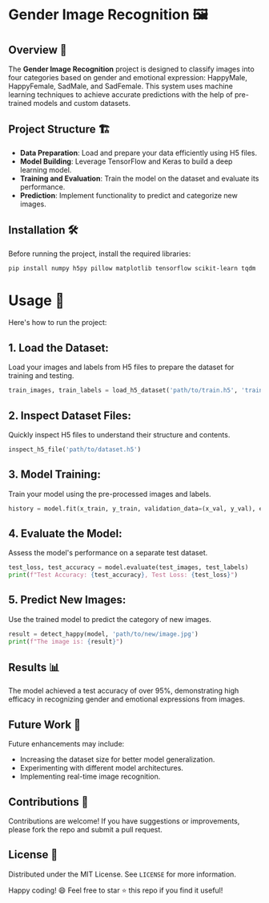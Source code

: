 # Gender Image Recognition 🖼️

## Overview 📄

The **Gender Image Recognition** project is designed to classify images into four categories based on gender and emotional expression: HappyMale, HappyFemale, SadMale, and SadFemale. This system uses machine learning techniques to achieve accurate predictions with the help of pre-trained models and custom datasets.

## Project Structure 🏗️

- **Data Preparation**: Load and prepare your data efficiently using H5 files.
- **Model Building**: Leverage TensorFlow and Keras to build a deep learning model.
- **Training and Evaluation**: Train the model on the dataset and evaluate its performance.
- **Prediction**: Implement functionality to predict and categorize new images.

## Installation 🛠️

Before running the project, install the required libraries:

```bash
pip install numpy h5py pillow matplotlib tensorflow scikit-learn tqdm
```

# Usage 🔧

Here's how to run the project:

## 1. Load the Dataset:
Load your images and labels from H5 files to prepare the dataset for training and testing.
```python
train_images, train_labels = load_h5_dataset('path/to/train.h5', 'train_set_x', 'train_set_y')
```
## 2. Inspect Dataset Files:
Quickly inspect H5 files to understand their structure and contents.
```python
inspect_h5_file('path/to/dataset.h5')
```
## 3. Model Training:
Train your model using the pre-processed images and labels.
```python
history = model.fit(x_train, y_train, validation_data=(x_val, y_val), epochs=10, batch_size=32)
```

## 4. Evaluate the Model:
Assess the model's performance on a separate test dataset.
```python
test_loss, test_accuracy = model.evaluate(test_images, test_labels)
print(f"Test Accuracy: {test_accuracy}, Test Loss: {test_loss}")
```
## 5. Predict New Images:
Use the trained model to predict the category of new images.
```python
result = detect_happy(model, 'path/to/new/image.jpg')
print(f"The image is: {result}")
```

## Results 📊
The model achieved a test accuracy of over 95%, demonstrating high efficacy in recognizing gender and emotional expressions from images.

## Future Work 🔮
Future enhancements may include:
- Increasing the dataset size for better model generalization.
- Experimenting with different model architectures.
- Implementing real-time image recognition.

## Contributions 🤝
Contributions are welcome! If you have suggestions or improvements, please fork the repo and submit a pull request.

## License 📜
Distributed under the MIT License. See `LICENSE` for more information.

Happy coding! 😄 Feel free to star ⭐ this repo if you find it useful!



